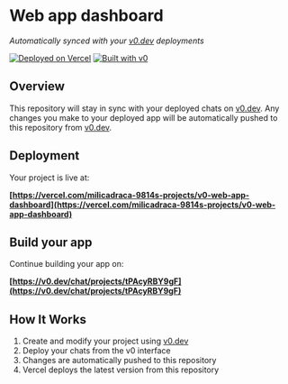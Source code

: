 # Web app dashboard

*Automatically synced with your [v0.dev](https://v0.dev) deployments*

[![Deployed on Vercel](https://img.shields.io/badge/Deployed%20on-Vercel-black?style=for-the-badge&logo=vercel)](https://vercel.com/milicadraca-9814s-projects/v0-web-app-dashboard)
[![Built with v0](https://img.shields.io/badge/Built%20with-v0.dev-black?style=for-the-badge)](https://v0.dev/chat/projects/tPAcyRBY9gF)

## Overview

This repository will stay in sync with your deployed chats on [v0.dev](https://v0.dev).
Any changes you make to your deployed app will be automatically pushed to this repository from [v0.dev](https://v0.dev).

## Deployment

Your project is live at:

**[https://vercel.com/milicadraca-9814s-projects/v0-web-app-dashboard](https://vercel.com/milicadraca-9814s-projects/v0-web-app-dashboard)**

## Build your app

Continue building your app on:

**[https://v0.dev/chat/projects/tPAcyRBY9gF](https://v0.dev/chat/projects/tPAcyRBY9gF)**

## How It Works

1. Create and modify your project using [v0.dev](https://v0.dev)
2. Deploy your chats from the v0 interface
3. Changes are automatically pushed to this repository
4. Vercel deploys the latest version from this repository
